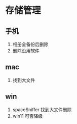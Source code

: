 # 存储管理

## 手机

1. 相册全备份后删除
2. 删除没用软件

## mac

1. 找到大文件

## win

1. spaceSniffer 找到大文件删除
2. win11 可否降级
